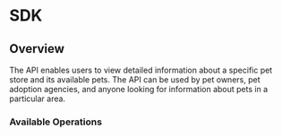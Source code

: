 # SDK


## Overview

The API enables users to view detailed information about a specific pet store and its available pets. The API can be used by pet owners, pet adoption agencies, and anyone looking for information about pets in a particular area.

### Available Operations

